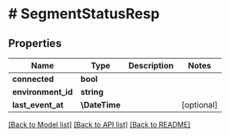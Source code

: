 # # SegmentStatusResp

## Properties

Name | Type | Description | Notes
------------ | ------------- | ------------- | -------------
**connected** | **bool** |  |
**environment_id** | **string** |  |
**last_event_at** | **\DateTime** |  | [optional]

[[Back to Model list]](../../README.md#models) [[Back to API list]](../../README.md#endpoints) [[Back to README]](../../README.md)
